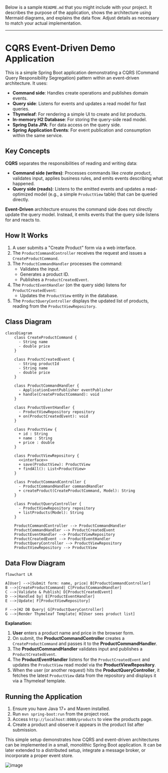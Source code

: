 Below is a sample `README.md` that you might include with your project. It describes the purpose of the application, shows the architecture using Mermaid diagrams, and explains the data flow. Adjust details as necessary to match your actual implementation.

---

# CQRS Event-Driven Demo Application

This is a simple Spring Boot application demonstrating a CQRS (Command Query Responsibility Segregation) pattern within an event-driven architecture. It uses:

- **Command side**: Handles create operations and publishes domain events.
- **Query side**: Listens for events and updates a read model for fast queries.
- **Thymeleaf**: For rendering a simple UI to create and list products.
- **In-memory H2 Database**: For storing the query-side read model.
- **Spring Data JPA**: For data access on the query side.
- **Spring Application Events**: For event publication and consumption within the same service.

## Key Concepts

**CQRS** separates the responsibilities of reading and writing data:
- **Command side (writes)**: Processes commands like *create product*, validates input, applies business rules, and emits events describing what happened.
- **Query side (reads)**: Listens to the emitted events and updates a read-optimized model (e.g., a simple `ProductView` table) that can be queried directly.

**Event-Driven** architecture ensures the command side does not directly update the query model. Instead, it emits events that the query side listens for and reacts to.

## How It Works

1. A user submits a "Create Product" form via a web interface.
2. The `ProductCommandController` receives the request and issues a `CreateProductCommand`.
3. The `ProductCommandHandler` processes the command:
    - Validates the input.
    - Generates a product ID.
    - Publishes a `ProductCreatedEvent`.
4. The `ProductEventHandler` (on the query side) listens for `ProductCreatedEvent`:
    - Updates the `ProductView` entity in the database.
5. The `ProductQueryController` displays the updated list of products, reading from the `ProductViewRepository`.

## Class Diagram

```mermaid
classDiagram
    class CreateProductCommand {
      - String name
      - double price
    }

    class ProductCreatedEvent {
      - String productId
      - String name
      - double price
    }

    class ProductCommandHandler {
      - ApplicationEventPublisher eventPublisher
      + handle(CreateProductCommand): void
    }

    class ProductEventHandler {
      - ProductViewRepository repository
      + on(ProductCreatedEvent): void
    }

    class ProductView {
      + id : String
      + name : String
      + price : double
    }

    class ProductViewRepository {
      <<interface>>
      + save(ProductView): ProductView
      + findAll(): List<ProductView>
    }

    class ProductCommandController {
      - ProductCommandHandler commandHandler
      + createProduct(CreateProductCommand, Model): String
    }

    class ProductQueryController {
      - ProductViewRepository repository
      + listProducts(Model): String
    }

    ProductCommandController --> ProductCommandHandler
    ProductCommandHandler --> ProductCreatedEvent
    ProductEventHandler --> ProductViewRepository
    ProductCreatedEvent --> ProductEventHandler
    ProductQueryController --> ProductViewRepository
    ProductViewRepository --> ProductView
```

## Data Flow Diagram

```mermaid
flowchart LR

A[User] -->|Submit form: name, price| B[ProductCommandController]
B -->|CreateProductCommand| C[ProductCommandHandler]
C -->|Validate & Publish| D[ProductCreatedEvent]
D -->|Handled by| E[ProductEventHandler]
E -->|Update| F[ProductViewRepository]

F -->|H2 DB Query| G[ProductQueryController]
G -->|Render Thymeleaf Template| H[User sees product list]
```

**Explanation:**

1. **User** enters a product name and price in the browser form.
2. On submit, the **ProductCommandController** creates a `CreateProductCommand` and passes it to the **ProductCommandHandler**.
3. The **ProductCommandHandler** validates input and publishes a `ProductCreatedEvent`.
4. The **ProductEventHandler** listens for the `ProductCreatedEvent` and updates the `ProductView` read model via the **ProductViewRepository**.
5. When the user (or another request) hits the **ProductQueryController**, it fetches the latest `ProductView` data from the repository and displays it via a Thymeleaf template.

## Running the Application

1. Ensure you have Java 17+ and Maven installed.
2. Run `mvn spring-boot:run` from the project root.
3. Access `http://localhost:8080/products` to view the products page.
4. Create a product and observe it appears in the product list after submission.

This simple setup demonstrates how CQRS and event-driven architectures can be implemented in a small, monolithic Spring Boot application. It can be later extended to a distributed setup, integrate a message broker, or incorporate a proper event store.

![image](https://github.com/user-attachments/assets/d0a3c193-92d5-466f-b4a6-8576a0af62ab)
